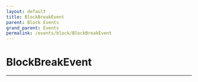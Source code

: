 ```yaml
---
layout: default
title: BlockBreakEvent
parent: Block Events
grand_parent: Events
permalink: /events/block/BlockBreakEvent
---
```


# BlockBreakEvent

---
